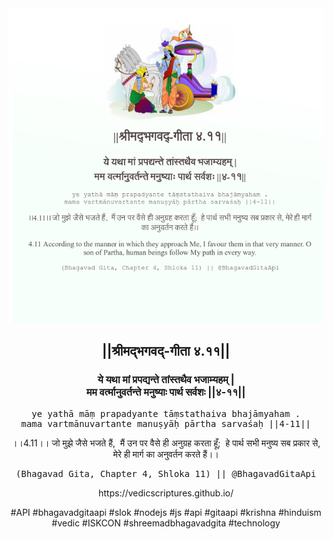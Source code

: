 <img src="../../asset/BG_4_11.png"/>
<center><h2>||श्रीमद्‍भगवद्‍-गीता ४.११||</h2>
<h3>ये यथा मां प्रपद्यन्ते तांस्तथैव भजाम्यहम् |<br/>मम वर्त्मानुवर्तन्ते मनुष्याः पार्थ सर्वशः ||४-११||</h3>
<pre>ye yathā māṃ prapadyante tāṃstathaiva bhajāmyaham .<br/>mama vartmānuvartante manuṣyāḥ pārtha sarvaśaḥ ||4-11||</pre>
<p>।।4.11।। जो मुझे जैसे भजते हैं,  मैं उन पर वैसे ही अनुग्रह करता हूँ;  हे पार्थ सभी मनुष्य सब प्रकार से, मेरे ही मार्ग का अनुवर्तन करते हैं।।</p>
<pre>(Bhagavad Gita, Chapter 4, Shloka 11) || @BhagavadGitaApi</pre><p>https://vedicscriptures.github.io/</p><p>#API #bhagavadgitaapi #slok #nodejs #js #api #gitaapi #krishna #hinduism #vedic #ISKCON #shreemadbhagavadgita #technology</p></center>
